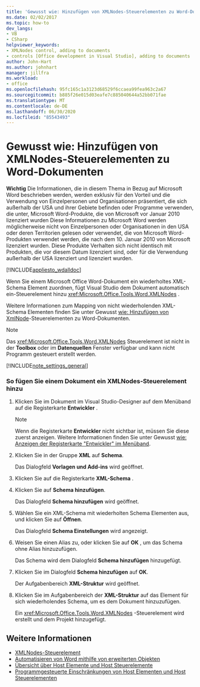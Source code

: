 ```yaml
---
title: 'Gewusst wie: Hinzufügen von XMLNodes-Steuerelementen zu Word-Dokumenten'
ms.date: 02/02/2017
ms.topic: how-to
dev_langs:
- VB
- CSharp
helpviewer_keywords:
- XMLNodes control, adding to documents
- controls [Office development in Visual Studio], adding to documents
author: John-Hart
ms.author: johnhart
manager: jillfra
ms.workload:
- office
ms.openlocfilehash: 95fc165c1a3123d68529f6ccaea99fea963c2a67
ms.sourcegitcommit: b885f26e015d03eafe7c885040644a52bb071fae
ms.translationtype: MT
ms.contentlocale: de-DE
ms.lasthandoff: 06/30/2020
ms.locfileid: "85543493"
---
```

# <a name="how-to-add-xmlnodes-controls-to-word-documents"></a>Gewusst wie: Hinzufügen von XMLNodes-Steuerelementen zu Word-Dokumenten
  **Wichtig** Die Informationen, die in diesem Thema in Bezug auf Microsoft Word beschrieben werden, werden exklusiv für den Vorteil und die Verwendung von Einzelpersonen und Organisationen präsentiert, die sich außerhalb der USA und ihrer Gebiete befinden oder Programme verwenden, die unter, Microsoft Word-Produkte, die von Microsoft vor Januar 2010 lizenziert wurden Diese Informationen zu Microsoft Word werden möglicherweise nicht von Einzelpersonen oder Organisationen in den USA oder deren Territorien gelesen oder verwendet, die von Microsoft Word-Produkten verwendet werden, die nach dem 10. Januar 2010 von Microsoft lizenziert wurden. Diese Produkte Verhalten sich nicht identisch mit Produkten, die vor diesem Datum lizenziert sind, oder für die Verwendung außerhalb der USA lizenziert und lizenziert wurden.

 [!INCLUDE[appliesto_wdalldoc](../vsto/includes/appliesto-wdalldoc-md.md)]

 Wenn Sie einem Microsoft Office Word-Dokument ein wiederholtes XML-Schema Element zuordnen, fügt Visual Studio dem Dokument automatisch ein-Steuerelement hinzu <xref:Microsoft.Office.Tools.Word.XMLNodes> .

 Weitere Informationen zum Mapping von nicht wiederholenden XML-Schema Elementen finden Sie unter Gewusst [wie: Hinzufügen von XmlNode](../vsto/how-to-add-xmlnode-controls-to-word-documents.md)-Steuerelementen zu Word-Dokumenten.

> [!NOTE]
> Das <xref:Microsoft.Office.Tools.Word.XMLNodes> Steuerelement ist nicht in der **Toolbox** oder im **Datenquellen** Fenster verfügbar und kann nicht Programm gesteuert erstellt werden.

 [!INCLUDE[note_settings_general](../sharepoint/includes/note-settings-general-md.md)]

### <a name="to-add-an-xmlnodes-control-to-a-document"></a>So fügen Sie einem Dokument ein XMLNodes-Steuerelement hinzu

1. Klicken Sie im Dokument im Visual Studio-Designer auf dem Menüband auf die Registerkarte **Entwickler** .

    > [!NOTE]
    > Wenn die Registerkarte **Entwickler** nicht sichtbar ist, müssen Sie diese zuerst anzeigen. Weitere Informationen finden Sie unter Gewusst [wie: Anzeigen der Registerkarte "Entwickler" im Menüband](../vsto/how-to-show-the-developer-tab-on-the-ribbon.md).

2. Klicken Sie in der Gruppe **XML** auf **Schema**.

     Das Dialogfeld **Vorlagen und Add-ins** wird geöffnet.

3. Klicken Sie auf die Registerkarte **XML-Schema** .

4. Klicken Sie auf **Schema hinzufügen**.

     Das Dialogfeld **Schema hinzufügen** wird geöffnet.

5. Wählen Sie ein XML-Schema mit wiederholten Schema Elementen aus, und klicken Sie auf **Öffnen**.

     Das Dialogfeld **Schema Einstellungen** wird angezeigt.

6. Weisen Sie einen Alias zu, oder klicken Sie auf **OK** , um das Schema ohne Alias hinzuzufügen.

     Das Schema wird dem Dialogfeld **Schema hinzufügen** hinzugefügt.

7. Klicken Sie im Dialogfeld **Schema hinzufügen** auf **OK**.

     Der Aufgabenbereich **XML-Struktur** wird geöffnet.

8. Klicken Sie im Aufgabenbereich der **XML-Struktur** auf das Element für sich wiederholendes Schema, um es dem Dokument hinzuzufügen.

     Ein <xref:Microsoft.Office.Tools.Word.XMLNodes> -Steuerelement wird erstellt und dem Projekt hinzugefügt.

## <a name="see-also"></a>Weitere Informationen
- [XMLNodes-Steuerelement](../vsto/xmlnodes-control.md)
- [Automatisieren von Word mithilfe von erweiterten Objekten](../vsto/automating-word-by-using-extended-objects.md)
- [Übersicht über Host Elemente und Host Steuerelemente](../vsto/host-items-and-host-controls-overview.md)
- [Programmgesteuerte Einschränkungen von Host Elementen und Host Steuerelementen](../vsto/programmatic-limitations-of-host-items-and-host-controls.md)
